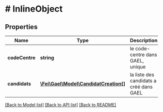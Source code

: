 # # InlineObject

## Properties

Name | Type | Description | Notes
------------ | ------------- | ------------- | -------------
**codeCentre** | **string** | le code-centre dans GAEL, unique | [optional]
**candidats** | [**\Fei\Gael\Model\CandidatCreation[]**](CandidatCreation.md) | la liste des candidats a créé dans GAEL | [optional]

[[Back to Model list]](../../README.md#models) [[Back to API list]](../../README.md#endpoints) [[Back to README]](../../README.md)
